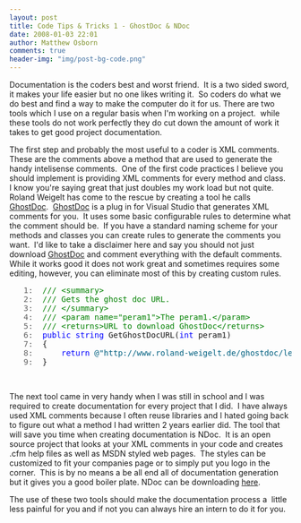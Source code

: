 ```yaml
---
layout: post
title: Code Tips & Tricks 1 - GhostDoc & NDoc
date: 2008-01-03 22:01
author: Matthew Osborn
comments: true
header-img: "img/post-bg-code.png"
---
```

<p>Documentation is the coders best and worst friend.  It is a two sided sword, it makes your life easier but no one likes writing it.  So coders do what we do best and find a way to make the computer do it for us. There are two tools which I use on a regular basis when I'm working on a project.  while these tools do not work perfectly they do cut down the amount of work it takes to get good project documentation.</p>

<p>The first step and probably the most useful to a coder is XML comments.  These are the comments above a method that are used to generate the handy intelisense comments.  One of the first code practices I believe you should implement is providing XML comments for every method and class.  I know you're saying great that just doubles my work load but not quite. Roland Weigelt has come to the rescue by creating a tool he calls <a target="_blank" href="http://www.roland-weigelt.de/ghostdoc/legalStuff.htm">GhostDoc</a>.  <a target="_blank" href="http://www.roland-weigelt.de/ghostdoc/legalStuff.htm">GhostDoc</a> is a plug in for Visual Studio that generates XML comments for you.  It uses some basic configurable rules to determine what the comment should be.  If you have a standard naming scheme for your methods and classes you can create rules to generate the comments you want.  I'd like to take a disclaimer here and say you should not just download <a target="_blank" href="http://www.roland-weigelt.de/ghostdoc/legalStuff.htm">GhostDoc</a> and comment everything with the default comments.  While it works good it does not work great and sometimes requires some editing, however, you can eliminate most of this by creating custom rules. </p>

<div class="csharpcode">
<pre><span class="lnum">   1:  </span><span class="rem">/// &lt;summary&gt;</span></pre>
<pre><span class="lnum">   2:  </span><span class="rem">/// Gets the ghost doc URL.</span></pre>
<pre><span class="lnum">   3:  </span><span class="rem">/// &lt;/summary&gt;</span></pre>
<pre><span class="lnum">   4:  </span><span class="rem">/// &lt;param name="peram1"&gt;The peram1.&lt;/param&gt;</span></pre>
<pre><span class="lnum">   5:  </span><span class="rem">/// &lt;returns&gt;URL to download GhostDoc&lt;/returns&gt;</span></pre>
<pre><span class="lnum">   6:  </span><span class="kwrd">public</span> <span class="kwrd">string</span> GetGhostDocURL(<span class="kwrd">int</span> peram1)</pre>
<pre><span class="lnum">   7:  </span>{</pre>
<pre><span class="lnum">   8:  </span>    <span class="kwrd">return</span> <span class="str">@"http://www.roland-weigelt.de/ghostdoc/legalStuff.htm"</span>;</pre>
<pre><span class="lnum">   9:  </span>}</pre>
</div>
<p> </p>
<style type="text/css">

.csharpcode, .csharpcode pre
{
    font-size: small;
    color: black;
    font-family: consolas, "Courier New", courier, monospace;
    background-color: #ffffff;
    /*white-space: pre;*/
}
.csharpcode pre { margin: 0em; }
.csharpcode .rem { color: #008000; }
.csharpcode .kwrd { color: #0000ff; }
.csharpcode .str { color: #006080; }
.csharpcode .op { color: #0000c0; }
.csharpcode .preproc { color: #cc6633; }
.csharpcode .asp { background-color: #ffff00; }
.csharpcode .html { color: #800000; }
.csharpcode .attr { color: #ff0000; }
.csharpcode .alt
{
    background-color: #f4f4f4;
    width: 100%;
    margin: 0em;
}
.csharpcode .lnum { color: #606060; }</style>

<p>The next tool came in very handy when I was still in school and I was required to create documentation for every project that I did.  I have always used XML comments because I often reuse libraries and I hated going back to figure out what a method I had written 2 years earlier did. The tool that will save you time when creating documentation is NDoc.  It is an open source project that looks at your XML comments in your code and creates .cfm help files as well as MSDN styled web pages.  The styles can be customized to fit your companies page or to simply put you logo in the corner.  This is by no means a be all end all of documentation generation but it gives you a good boiler plate. NDoc can be downloading <a target="_blank" href="http://http://ndoc.sourceforge.net/">here</a>.</p>
<p>The use of these two tools should make the documentation process a  little less painful for you and if not you can always hire an intern to do it for you. </p>
